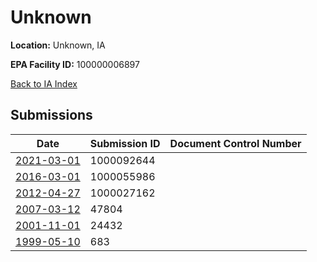 # Unknown

**Location:** Unknown, IA

**EPA Facility ID:** 100000006897

[Back to IA Index](../../index.md)

## Submissions

| Date | Submission ID | Document Control Number |
|------|--------------|-------------------------|
| [2021-03-01](submissions/1000092644.md) | 1000092644 |  |
| [2016-03-01](submissions/1000055986.md) | 1000055986 |  |
| [2012-04-27](submissions/1000027162.md) | 1000027162 |  |
| [2007-03-12](submissions/47804.md) | 47804 |  |
| [2001-11-01](submissions/24432.md) | 24432 |  |
| [1999-05-10](submissions/683.md) | 683 |  |
